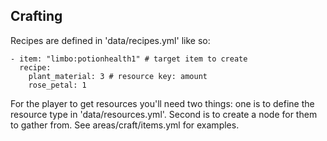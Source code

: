 Crafting
---

Recipes are defined in 'data/recipes.yml' like so:

```
- item: "limbo:potionhealth1" # target item to create
  recipe:
    plant_material: 3 # resource key: amount
    rose_petal: 1
```

For the player to get resources you'll need two things: one is to define the resource type in 'data/resources.yml'.
Second is to create a node for them to gather from. See areas/craft/items.yml for examples.
